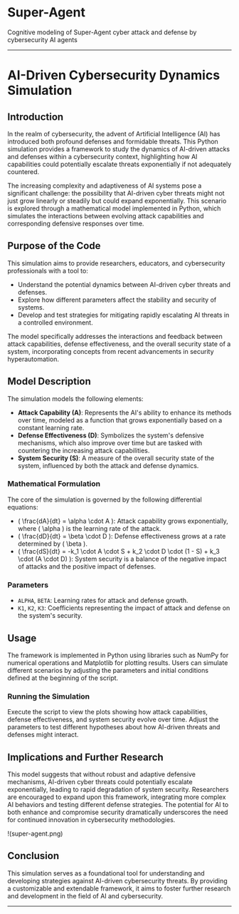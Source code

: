 # Super-Agent
Cognitive modeling of Super-Agent cyber attack and defense by cybersecurity AI agents

---

# AI-Driven Cybersecurity Dynamics Simulation

## Introduction

In the realm of cybersecurity, the advent of Artificial Intelligence (AI) has introduced both profound defenses and formidable threats. This Python simulation provides a framework to study the dynamics of AI-driven attacks and defenses within a cybersecurity context, highlighting how AI capabilities could potentially escalate threats exponentially if not adequately countered.

The increasing complexity and adaptiveness of AI systems pose a significant challenge: the possibility that AI-driven cyber threats might not just grow linearly or steadily but could expand exponentially. This scenario is explored through a mathematical model implemented in Python, which simulates the interactions between evolving attack capabilities and corresponding defensive responses over time.

## Purpose of the Code

This simulation aims to provide researchers, educators, and cybersecurity professionals with a tool to:
- Understand the potential dynamics between AI-driven cyber threats and defenses.
- Explore how different parameters affect the stability and security of systems.
- Develop and test strategies for mitigating rapidly escalating AI threats in a controlled environment.

The model specifically addresses the interactions and feedback between attack capabilities, defense effectiveness, and the overall security state of a system, incorporating concepts from recent advancements in security hyperautomation.

## Model Description

The simulation models the following elements:
- **Attack Capability (A)**: Represents the AI's ability to enhance its methods over time, modeled as a function that grows exponentially based on a constant learning rate.
- **Defense Effectiveness (D)**: Symbolizes the system's defensive mechanisms, which also improve over time but are tasked with countering the increasing attack capabilities.
- **System Security (S)**: A measure of the overall security state of the system, influenced by both the attack and defense dynamics.

### Mathematical Formulation

The core of the simulation is governed by the following differential equations:

- \( \frac{dA}{dt} = \alpha \cdot A \): Attack capability grows exponentially, where \( \alpha \) is the learning rate of the attack.
- \( \frac{dD}{dt} = \beta \cdot D \): Defense effectiveness grows at a rate determined by \( \beta \).
- \( \frac{dS}{dt} = -k_1 \cdot A \cdot S + k_2 \cdot D \cdot (1 - S) + k_3 \cdot (A \cdot D) \): System security is a balance of the negative impact of attacks and the positive impact of defenses.

### Parameters

- `ALPHA`, `BETA`: Learning rates for attack and defense growth.
- `K1`, `K2`, `K3`: Coefficients representing the impact of attack and defense on the system's security.

## Usage

The framework is implemented in Python using libraries such as NumPy for numerical operations and Matplotlib for plotting results. Users can simulate different scenarios by adjusting the parameters and initial conditions defined at the beginning of the script.

### Running the Simulation

Execute the script to view the plots showing how attack capabilities, defense effectiveness, and system security evolve over time. Adjust the parameters to test different hypotheses about how AI-driven threats and defenses might interact.

## Implications and Further Research

This model suggests that without robust and adaptive defensive mechanisms, AI-driven cyber threats could potentially escalate exponentially, leading to rapid degradation of system security. Researchers are encouraged to expand upon this framework, integrating more complex AI behaviors and testing different defense strategies. The potential for AI to both enhance and compromise security dramatically underscores the need for continued innovation in cybersecurity methodologies.

!(super-agent.png)

## Conclusion

This simulation serves as a foundational tool for understanding and developing strategies against AI-driven cybersecurity threats. By providing a customizable and extendable framework, it aims to foster further research and development in the field of AI and cybersecurity.

---
